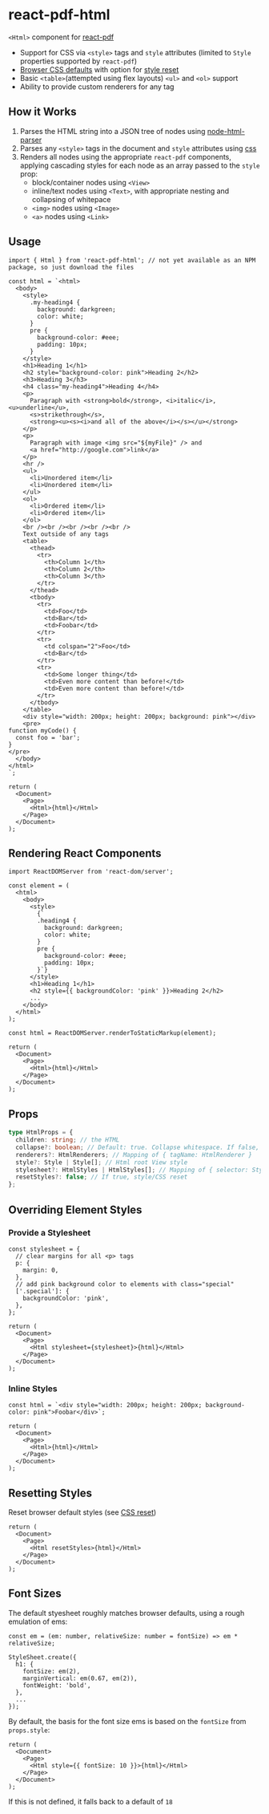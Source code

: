 # react-pdf-html

`<Html>` component for [react-pdf](https://github.com/diegomura/react-pdf/)

- Support for CSS via `<style>` tags and `style` attributes (limited to `Style` properties supported by `react-pdf`)
- [Browser CSS defaults](https://www.w3schools.com/cssref/css_default_values.asp) with option for [style reset](https://meyerweb.com/eric/tools/css/reset/)
- Basic `<table>`(attempted using flex layouts) `<ul>` and `<ol>` support
- Ability to provide custom renderers for any tag

## How it Works

1. Parses the HTML string into a JSON tree of nodes using [node-html-parser](https://github.com/taoqf/node-html-parser)
2. Parses any `<style>` tags in the document and `style` attributes using [css](https://github.com/reworkcss/css)
3. Renders all nodes using the appropriate `react-pdf` components, applying cascading styles for each node as an array passed to the `style` prop:
    - block/container nodes using `<View>`
    - inline/text nodes using `<Text>`, with appropriate nesting and collapsing of whitepace
    - `<img>` nodes using `<Image>`
    - `<a>` nodes using `<Link>`

## Usage

```tsx
import { Html } from 'react-pdf-html'; // not yet available as an NPM package, so just download the files

const html = `<html>
  <body>
    <style>
      .my-heading4 {
        background: darkgreen;
        color: white;
      }
      pre {
        background-color: #eee;
        padding: 10px;
      }
    </style>
    <h1>Heading 1</h1>
    <h2 style="background-color: pink">Heading 2</h2>
    <h3>Heading 3</h3>
    <h4 class="my-heading4">Heading 4</h4>
    <p>
      Paragraph with <strong>bold</strong>, <i>italic</i>, <u>underline</u>,
      <s>strikethrough</s>,
      <strong><u><s><i>and all of the above</i></s></u></strong>
    </p>
    <p>
      Paragraph with image <img src="${myFile}" /> and
      <a href="http://google.com">link</a>
    </p>
    <hr />
    <ul>
      <li>Unordered item</li>
      <li>Unordered item</li>
    </ul>
    <ol>
      <li>Ordered item</li>
      <li>Ordered item</li>
    </ol>
    <br /><br /><br /><br /><br />
    Text outside of any tags
    <table>
      <thead>
        <tr>
          <th>Column 1</th>
          <th>Column 2</th>
          <th>Column 3</th>
        </tr>
      </thead>
      <tbody>
        <tr>
          <td>Foo</td>
          <td>Bar</td>
          <td>Foobar</td>
        </tr>
        <tr>
          <td colspan="2">Foo</td>
          <td>Bar</td>
        </tr>
        <tr>
          <td>Some longer thing</td>
          <td>Even more content than before!</td>
          <td>Even more content than before!</td>
        </tr>
      </tbody>
    </table>
    <div style="width: 200px; height: 200px; background: pink"></div>
    <pre>
function myCode() {
  const foo = 'bar';
}
</pre>
  </body>
</html>
`;

return (
  <Document>
    <Page>
      <Html>{html}</Html>
    </Page>
  </Document>
);
```

## Rendering React Components

```tsx
import ReactDOMServer from 'react-dom/server';

const element = (
  <html>
    <body>
      <style>
        {`
        .heading4 {
          background: darkgreen;
          color: white;
        }
        pre {
          background-color: #eee;
          padding: 10px;
        }`}
      </style>
      <h1>Heading 1</h1>
      <h2 style={{ backgroundColor: 'pink' }}>Heading 2</h2>
      ...
    </body>
  </html>
);

const html = ReactDOMServer.renderToStaticMarkup(element);

return (
  <Document>
    <Page>
      <Html>{html}</Html>
    </Page>
  </Document>
);
```

## Props

```ts
type HtmlProps = {
  children: string; // the HTML
  collapse?: boolean; // Default: true. Collapse whitespace. If false, render newlines as breaks
  renderers?: HtmlRenderers; // Mapping of { tagName: HtmlRenderer }
  style?: Style | Style[]; // Html root View style
  stylesheet?: HtmlStyles | HtmlStyles[]; // Mapping of { selector: Style }
  resetStyles?: false; // If true, style/CSS reset
};
```

## Overriding Element Styles

### Provide a Stylesheet

```tsx
const stylesheet = {
  // clear margins for all <p> tags
  p: {
    margin: 0,
  },
  // add pink background color to elements with class="special"
  ['.special']: {
    backgroundColor: 'pink',
  },
};

return (
  <Document>
    <Page>
      <Html stylesheet={stylesheet}>{html}</Html>
    </Page>
  </Document>
);
```

### Inline Styles

```tsx
const html = `<div style="width: 200px; height: 200px; background-color: pink">Foobar</div>`;

return (
  <Document>
    <Page>
      <Html>{html}</Html>
    </Page>
  </Document>
);
```

## Resetting Styles

Reset browser default styles (see [CSS reset](https://meyerweb.com/eric/tools/css/reset/))

```tsx
return (
  <Document>
    <Page>
      <Html resetStyles>{html}</Html>
    </Page>
  </Document>
);
```

## Font Sizes

The default styesheet roughly matches browser defaults, using a rough emulation of ems:

```tsx
const em = (em: number, relativeSize: number = fontSize) => em * relativeSize;

StyleSheet.create({
  h1: {
    fontSize: em(2),
    marginVertical: em(0.67, em(2)),
    fontWeight: 'bold',
  },
  ...
});
```

By default, the basis for the font size ems is based on the `fontSize` from `props.style`:

```tsx
return (
  <Document>
    <Page>
      <Html style={{ fontSize: 10 }}>{html}</Html>
    </Page>
  </Document>
);
```

If this is not defined, it falls back to a default of `18`
